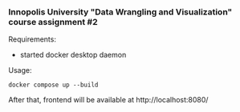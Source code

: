 ### Innopolis University "Data Wrangling and Visualization" course assignment #2
Requirements:
- started docker desktop daemon
  
Usage:
```
docker compose up --build
```

After that, frontend will be available at http://localhost:8080/
